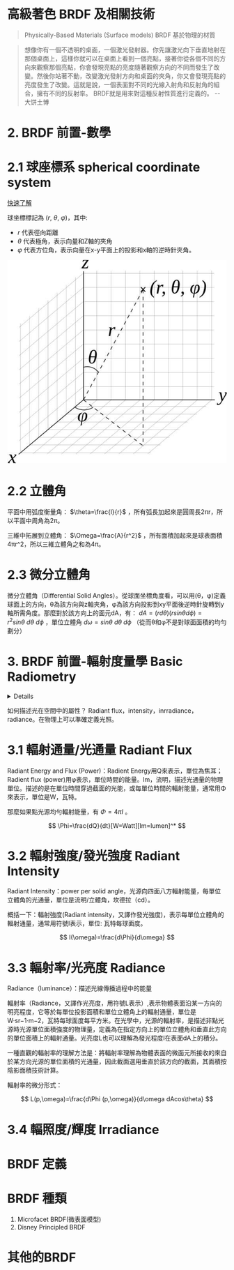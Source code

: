 # 高級著色 BRDF 及相關技術

> Physically-Based Materials (Surface models) BRDF 基於物理的材質

> 想像你有一個不透明的桌面，一個激光發射器。你先讓激光向下垂直地射在那個桌面上，這樣你就可以在桌面上看到一個亮點，接著你從各個不同的方向來觀察那個亮點，你會發現亮點的亮度隨著觀察方向的不同而發生了改變。然後你站著不動，改變激光發射方向和桌面的夾角，你又會發現亮點的亮度發生了改變。這就是說，一個表面對不同的光線入射角和反射角的組合，擁有不同的反射率。 BRDF就是用來對這種反射性質進行定義的。 -- 大饼土博​

# 2. BRDF 前置-數學

# 2.1 球座標系 spherical coordinate system
[快速了解](https://zh.wikipedia.org/wiki/%E7%90%83%E5%BA%A7%E6%A8%99%E7%B3%BB)

球坐標標記為 ${(r,\ \theta ,\ \varphi )}$，其中:
- $r$ 代表徑向距離
- $\theta$ 代表極角，表示向量和Z軸的夾角
- $\varphi$ 代表方位角，表示向量在x-y平面上的投影和x軸的逆時針夾角。

![](pic/bca8b01eb43dacb1beddeeb548b910bb.jpg)

# 2.2 立體角
平面中用弧度衡量角： $\theta=\frac{l}{r}$ ，所有弧長加起來是圓周長2πr，所以平面中周角為2π。

三維中拓展到立體角： $\Omega=\frac{A}{r^2}$ ，所有面積加起來是球表面積4πr^2，所以三維立體角之和為4π。

# 2.3 微分立體角
微分立體角（Differential Solid Angles）。從球面坐標角度看，可以用(θ，φ)定義球面上的方向，θ為該方向與z軸夾角，φ為該方向投影到xy平面後逆時針旋轉到y軸所需角度。那麼對於該方向上的面元dA，有： $dA=(rd\theta)(rsin\theta d\phi)=r^2sin\theta\ d\theta\ d\phi$ ，單位立體角 $d\omega=sin\theta\ d\theta\ d\phi$ （從而θ和φ不是對球面面積的均勻劃分）

# 3. BRDF 前置-輻射度量學 Basic Radiometry

<details>

物體發射的光流量+流入物體的光流量=直接流量+反射流量+吸收流量

光流量是單位時間通過單位面積的能量

光亮度是物體表面某方向單位投影區域單位立體角的光流量

沿著某條光線的光亮度是常數，但光通量隨距離增大而衰減（實際是二次衰減，但在計算機圖形學中採用線性衰減效果比較好）

光強度是單位立體角的輻射能量

輻射度(Radiosity)是單位面積流出的光通量

輻照度是單位面積流入的光通量

它們的關係：

光強度=光亮度*單位面積*入射角餘弦

輻照度(Irradiance) =光亮度*入射角餘弦*單位立體角

輻射度 =光亮度*入射角餘弦*單位立體角（但方向不同）

BRDF規定的是輻照度和光亮度的關係：

光亮度=BRDF*輻照度

如何描述光在空間中的屬性？ Radiant flux，intensity，inrradiance，radiance。在物理上可以準確定義光照。

那麼如果點光源均勻輻射能量，有 $\Phi=4\pi I$ 。

Irradiance：power per projected unit area，物體單位表面積（與光線垂直，所以要把光線分解，考察垂直表面的分量）接收到的能量：E(x)=dΦ(x)dA，單位為lm/m^2，lux。

法向n與光線入射方向l的夾角為θ，則E=ΦAcosθ

Radiance（luminance）：描述光線傳播過程中的能量，L(p,ω)=dΦ(p,ω)dωdAcosθ。

理解radiance和irradiance的關係。 Incident Radiance：入射，一個面元從某個立體角接收到的能量，理解為L(p,ω)=dE(p)dωcosθ，因此E(p)=∫H2Li(p,ω)cosθdω

</details>

如何描述光在空間中的屬性？ Radiant flux，intensity，inrradiance，radiance。在物理上可以準確定義光照。

# 3.1 輻射通量/光通量 Radiant Flux
Radiant Energy and Flux (Power)：Radient Energy用Q來表示，單位為焦耳；Radient flux (power)用φ表示，單位時間的能量。lm，流明，描述光通量的物理單位。描述的是在單位時間穿過截面的光能，或每單位時間的輻射能量，通常用Φ來表示，單位是W，瓦特。

那麼如果點光源均勻輻射能量，有 $\Phi=4\pi I$ 。

$$
\Phi=\frac{dQ}{dt}[W=Watt][lm=lumen]^*
$$

# 3.2 輻射強度/發光強度 Radiant Intensity
Radiant Intensity：power per solid angle，光源向四面八方輻射能量，每單位立體角的光通量，單位是流明/立體角，坎德拉（cd）。

概括一下：輻射強度(Radiant intensity，又譯作發光強度)，表示每單位立體角的輻射通量，通常用符號I表示，單位: 瓦特每球面度。

$$
I(\omega)=\frac{d\Phi}{d\omega}
$$

# 3.3 輻射率/光亮度 Radiance
Radiance（luminance）：描述光線傳播過程中的能量

輻射率（Radiance，又譯作光亮度，用符號L表示）,表示物體表面沿某一方向的明亮程度，它等於每單位投影面積和單位立體角上的輻射通量，單位是W·sr−1·m−2，瓦特每球面度每平方米。在光學中，光源的輻射率，是描述非點光源時光源單位面積強度的物理量，定義為在指定方向上的單位立體角和垂直此方向的單位面積上的輻射通量。光亮度L也可以理解為發光程度I在表面dA上的積分。

一種直觀的輻射率的理解方法是：將輻射率理解為物體表面的微面元所接收的來自於某方向光源的單位面積的光通量，因此截面選用垂直於該方向的截面，其面積按陰影面積技術計算。

輻射率的微分形式：

$$
L(p,\omega)=\frac{d\Phi (p,\omega)}{d\omega dAcos\theta}
$$


# 3.4 輻照度/輝度 Irradiance


# BRDF 定義

# BRDF 種類
1. Microfacet BRDF(微表面模型)
2. Disney Principled BRDF

# 其他的BRDF


